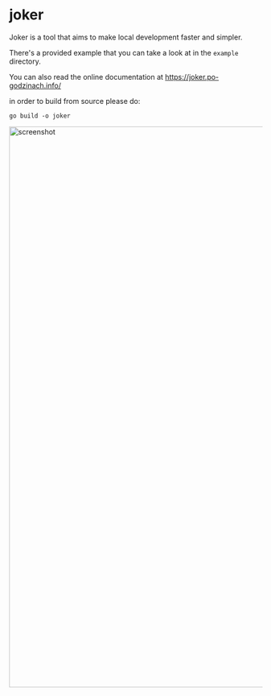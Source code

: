 # joker

Joker is a tool that aims to make local development faster and simpler.

There's a provided example that you can take a look at in the `example` directory.

You can also read the online documentation at https://joker.po-godzinach.info/

in order to build from source please do:

```shell
go build -o joker
```
<img width="1114" alt="screenshot" src="https://github.com/toudi/joker/assets/81148/0012e6ce-954f-48dd-9957-949c745d688a">
